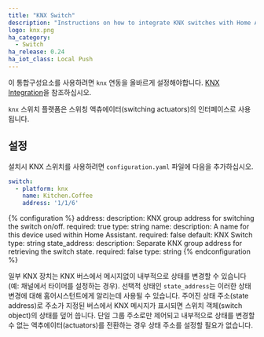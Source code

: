 ```yaml
---
title: "KNX Switch"
description: "Instructions on how to integrate KNX switches with Home Assistant."
logo: knx.png
ha_category:
  - Switch
ha_release: 0.24
ha_iot_class: Local Push
---
```


<div class='note'>
  
이 통합구성요소를 사용하려면 `knx` 연동을 올바르게 설정해야합니다. [KNX Integration](/integrations/knx)을 참조하십시오.

</div>

`knx` 스위치 플랫폼은 스위칭 액츄에이터(switching actuators)의 인터페이스로 사용됩니다.

## 설정

설치시 KNX 스위치를 사용하려면 `configuration.yaml` 파일에 다음을 추가하십시오.

```yaml
switch:
  - platform: knx
    name: Kitchen.Coffee
    address: '1/1/6'
```

{% configuration %}
address:
  description: KNX group address for switching the switch on/off.
  required: true
  type: string
name:
  description: A name for this device used within Home Assistant.
  required: false
  default: KNX Switch
  type: string
state_address:
  description: Separate KNX group address for retrieving the switch state.
  required: false
  type: string
{% endconfiguration %}

일부 KNX 장치는 KNX 버스에서 메시지없이 내부적으로 상태를 변경할 수 있습니다 (예: 채널에서 타이머를 설정하는 경우). 선택적 상태인 `state_address`는 이러한 상태 변경에 대해 홈어시스턴트에게 알리는데 사용될 수 있습니다. 주어진 상태 주소(state address)로 주소가 지정된 버스에서 KNX 메시지가 표시되면 스위치 객체(switch object)의 상태를 덮어 씁니다. 단일 그룹 주소로만 제어되고 내부적으로 상태를 변경할 수 없는 액추에이터(actuators)를 전환하는 경우 상태 주소를 설정할 필요가 없습니다.